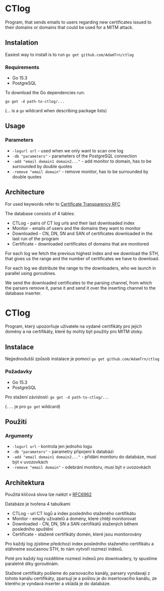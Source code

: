 # CTlog
Program, that sends emails to users regarding new certificates issued to their domains or domains that could be used for a MITM attack.

## Instalation
Easiest way to install is to run `go get github.com/AdamTrn/ctlog`
### Requirements
- Go 15.3
- PostgreSQL

To download the Go dependencies run:

`go get -d path-to-ctlog/...`

(... is a `go` wildcard when describing package lists)

## Usage
### Parameters
- `-logurl url` - used when we only want to scan one log
- `-db "parameters"` - parameters of the PostgreSQL connection
- `-add "email domain1 domain2..."` - add monitor to domain, has to be surrounded by double quotes
- `-remove "email domain"` - remove monitor, has to be surrounded by double quotes

## Architecture
For used keywords refer to [Certificate Transparency RFC](https://tools.ietf.org/html/rfc6962)

The database consists of 4 tables:
- CTLog - pairs of CT log urls and their last downloaded index 
- Monitor - emails of users and the domains they want to monitor
- Downloaded - CN, DN, SN and SAN of certificates downloaded in the last run of the program
- Certificate - downloaded certificates of domains that are monitored

For each log we fetch the previous highest index and we download the STH, that gives us the range and the number of certificates we have to download.

For each log we distribute the range to the downloaders, who we launch in parallel using goroutines.

We send the downloaded certificates to the parsing channel, from which the parsers remove it, parse it and send it over the inserting channel to the database inserter.



# CTlog
Program, který upozorňuje uživatele na vydané certifikáty pro jejich domény a na certifikáty, které by mohly být použity pro MITM útoky.

## Instalace
Nejjednodušší způsob instalace je pomocí `go get github.com/AdamTrn/ctlog`

### Požadavky
- Go 15.3
- PostgreSQL

Pro stažení závislostí:
`go get -d path-to-ctlog/...`

(`...` je pro `go get` wildcard)

## Použití
### Argumenty
- `-logurl url` - kontrola jen jednoho logu
- `-db "parameters"` - parametry připojení k databázi
- `-add "email domain1 domain2..."` - přidání monitoru do databáze, musí být v uvozovkách
- `-remove "email domain"` - odebrání monitoru, musí být v uvozovkách

## Architektura
Použitá klíčová slova lze nalézt v [RFC6962](https://tools.ietf.org/html/rfc6962)

Databáze je tvořena 4 tabulkami
- CTLog - url CT logů a index posledního staženého certifikátu
- Monitor - emaily uživatelů a domény, které chtějí monitorovat
- Downloaded - CN, DN, SN a SAN certifikátů stažených během posledního spuštění
- Certificate - stažené certifikáty domén, které jsou monitorovány

Pro každý log zjistíme předchozí index posledního staženého certifikátu a stáhneme současnou STH, to nám vytvoří rozmezí indexů.

Poté pro každý log rozdělíme rozmezí indexů pro downloadery, ty spustíme paralelně díky goroutinám.

Stažené certifikáty pošleme do parsovacího kanály, parsery vyndavají z tohoto kanálu certifikáty, zparsují je a pošlou je do insertovacího kanálu, ze kterého je vyndavá inserter a vkládá je do databáze.